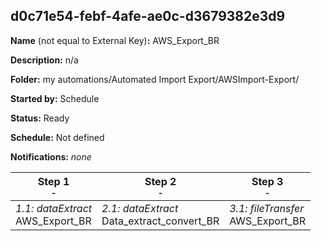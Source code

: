 ## d0c71e54-febf-4afe-ae0c-d3679382e3d9

**Name** (not equal to External Key)**:** AWS_Export_BR

**Description:** n/a

**Folder:** my automations/Automated Import Export/AWSImport-Export/

**Started by:** Schedule

**Status:** Ready

**Schedule:** Not defined

**Notifications:** _none_


| Step 1<br>_<small>-</small>_ | Step 2<br>_<small>-</small>_ | Step 3<br>_<small>-</small>_ |
| --- | --- | --- |
| _1.1: dataExtract_<br>AWS_Export_BR | _2.1: dataExtract_<br>Data_extract_convert_BR | _3.1: fileTransfer_<br>AWS_Export_BR |
